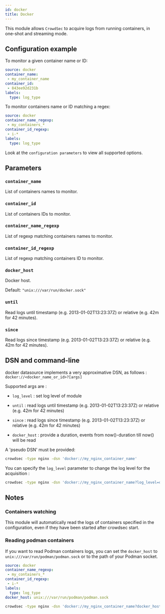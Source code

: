 ```yaml
---
id: docker
title: Docker
---
```


This module allows `CrowdSec` to acquire logs from running containers, in one-shot and streaming mode.

## Configuration example

To monitor a given container name or ID:

```yaml
source: docker
container_name:
 - my_container_name
container_id:
 - 843ee92d231b
labels:
  type: log_type
```

To monitor containers name or ID matching a regex:

```yaml
source: docker
container_name_regexp:
 - my_containers_*
container_id_regexp:
 - i-*
labels:
  type: log_type
```

Look at the `configuration parameters` to view all supported options.

## Parameters


### `container_name`

List of containers names to monitor.

### `container_id`

List of containers IDs to monitor.

### `container_name_regexp`

List of regexp matching containers names to monitor.

### `container_id_regexp`

List of regexp matching containers ID to monitor.

### `docker_host`

Docker host.

Default: `"unix:///var/run/docker.sock"`

### `until`

Read logs until timestamp (e.g. 2013-01-02T13:23:37Z) or relative (e.g. 42m for 42 minutes).

### `since`

Read logs since timestamp (e.g. 2013-01-02T13:23:37Z) or relative (e.g. 42m for 42 minutes).


## DSN and command-line

docker datasource implements a very approximative DSN, as follows : `docker://<docker_name_or_id>?[args]`

Supported args are :

  - `log_level` : set log level of module
  - `until` : read logs until timestamp (e.g. 2013-01-02T13:23:37Z) or relative (e.g. 42m for 42 minutes)
  - `since` : read logs since timestamp (e.g. 2013-01-02T13:23:37Z) or relative (e.g. 42m for 42 minutes)

  - `docker_host` : provide a duration, events from now()-duration till now() will be read


A 'pseudo DSN' must be provided:

```bash
crowdsec -type nginx -dsn 'docker://my_nginx_container_name' 
```

You can specify the `log_level` parameter to change the log level for the acquisition :

```bash
crowdsec -type nginx -dsn 'docker://my_nginx_container_name?log_level=debug' 
```

## Notes

### Containers watching

This module will automatically read the logs of containers specified in the configuration, even if they have been started after crowdsec start.

### Reading podman containers

If you want to read Podman containers logs, you can set the `docker_host` to `unix:///var/run/podman/podman.sock` or to the path of your Podman socket.

```yaml title="Configuration file"
source: docker
container_name_regexp:
 - my_containers_*
container_id_regexp:
 - i-*
labels:
  type: log_type
docker_host: unix:///var/run/podman/podman.sock
```

```bash title="Command line"
crowdsec -type nginx -dsn 'docker://my_nginx_container_name?docker_host=unix:///var/run/podman/podman.sock&log_level=debug'
```
